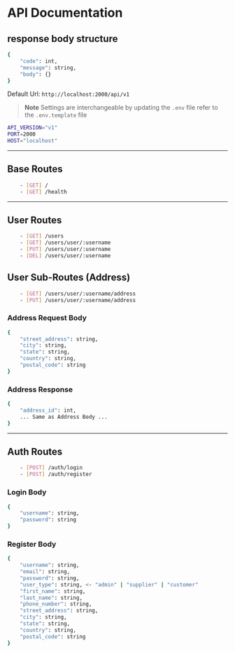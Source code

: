 # API Documentation

## response body structure

```bash
{
    "code": int,
    "message": string,
    "body": {}
}
```

Default Url: `http://localhost:2000/api/v1`

> **Note** Settings are interchangeable by updating the `.env` file refer to the `.env.template` file

```bash
API_VERSION="v1"
PORT=2000
HOST="localhost"
```

---

## Base Routes

```bash
    - [GET] /
    - [GET] /health
```

---

## User Routes

```bash
    - [GET] /users
    - [GET] /users/user/:username
    - [PUT] /users/user/:username
    - [DEL] /users/user/:username
```

## User Sub-Routes (Address)

```bash
    - [GET] /users/user/:username/address
    - [PUT] /users/user/:username/address
```

### Address Request Body

```bash
{
    "street_address": string,
    "city": string,
    "state": string,
    "country": string,
    "postal_code": string
}
```

### Address Response

```bash
{
    "address_id": int,
    ... Same as Address Body ...
}
```

---

## Auth Routes

```bash
    - [POST] /auth/login
    - [POST] /auth/register
```

### Login Body

```bash
{
    "username": string,
    "password": string
}
```

### Register Body

```bash
{
    "username": string,
    "email": string,
    "password": string,
    "user_type": string, <- "admin" | "supplier" | "customer"
    "first_name": string,
    "last_name": string,
    "phone_number": string,
    "street_address": string,
    "city": string,
    "state": string,
    "country": string,
    "postal_code": string
}
```
